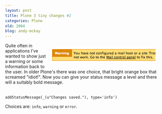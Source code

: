 ```yaml
---
layout: post
title: Plone 3 tiny changes #2
categories: Plone
old: 2004
blog: andy-mckay
---
```

<img src="/files/plone_small_things_message.png" style="padding:1em; float:right" />
<p>Quite often in applications I've wanted to show just a warning or some information back to the user. In older Plone's there was one choice, that bright orange box that screamed "idiot!". Now you can give your status message a level and there will a suitably bold message.</p>
<code>
addStatusMessage(_(u"Changes saved."), type='info')
</code>
<p>Choices are: <code>info</code>, <code>warning</code> or <code>error</code>.</p>